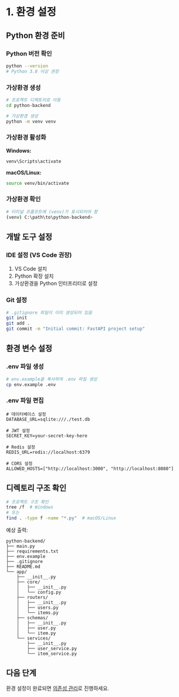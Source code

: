 # 1. 환경 설정

## Python 환경 준비

### Python 버전 확인
```bash
python --version
# Python 3.8 이상 권장
```

### 가상환경 생성
```bash
# 프로젝트 디렉토리로 이동
cd python-backend

# 가상환경 생성
python -m venv venv
```

### 가상환경 활성화

**Windows:**
```bash
venv\Scripts\activate
```

**macOS/Linux:**
```bash
source venv/bin/activate
```

### 가상환경 확인
```bash
# 터미널 프롬프트에 (venv)가 표시되어야 함
(venv) C:\path\to\python-backend>
```

## 개발 도구 설정

### IDE 설정 (VS Code 권장)
1. VS Code 설치
2. Python 확장 설치
3. 가상환경을 Python 인터프리터로 설정

### Git 설정
```bash
# .gitignore 파일이 이미 생성되어 있음
git init
git add .
git commit -m "Initial commit: FastAPI project setup"
```

## 환경 변수 설정

### .env 파일 생성
```bash
# env.example을 복사하여 .env 파일 생성
cp env.example .env
```

### .env 파일 편집
```env
# 데이터베이스 설정
DATABASE_URL=sqlite:///./test.db

# JWT 설정
SECRET_KEY=your-secret-key-here

# Redis 설정
REDIS_URL=redis://localhost:6379

# CORS 설정
ALLOWED_HOSTS=["http://localhost:3000", "http://localhost:8080"]
```

## 디렉토리 구조 확인

```bash
# 프로젝트 구조 확인
tree /f  # Windows
# 또는
find . -type f -name "*.py"  # macOS/Linux
```

예상 출력:
```
python-backend/
├── main.py
├── requirements.txt
├── env.example
├── .gitignore
├── README.md
└── app/
    ├── __init__.py
    ├── core/
    │   ├── __init__.py
    │   └── config.py
    ├── routers/
    │   ├── __init__.py
    │   ├── users.py
    │   └── items.py
    ├── schemas/
    │   ├── __init__.py
    │   ├── user.py
    │   └── item.py
    └── services/
        ├── __init__.py
        ├── user_service.py
        └── item_service.py
```

## 다음 단계

환경 설정이 완료되면 [의존성 관리](./02-dependencies.md)로 진행하세요. 